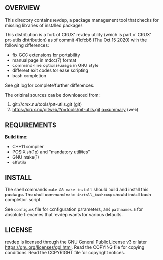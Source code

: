 OVERVIEW
--------
This directory contains revdep, a package management tool that checks
for missing libraries of installed packages.

This distribution is a fork of CRUX' revdep utility (which is part of
CRUX' prt-utils distribution) as of commit 41dfcb6 (Thu Oct 15 2020)
with the following differences:
- fix GCC extensions for portability
- manual page in mdoc(7) format
- command-line options/usage in GNU style
- different exit codes for ease scripting
- bash completion

See git log for complete/further differences.

The original sources can be downloaded from:
1. git://crux.nu/tools/prt-utils.git                        (git)
2. https://crux.nu/gitweb/?p=tools/prt-utils.git;a=summary  (web)


REQUIREMENTS
------------
**Build time**:
- C++11 compiler
- POSIX sh(1p) and "mandatory utilities"
- GNU make(1)
- elfutils


INSTALL
-------
The shell commands `make && make install` should build and install
this package.  The shell command `make install_bashcomp` should
install bash completion script.

See `config.mk` file for configuration parameters, and `pathnames.h`
for absolute filenames that revdep wants for various defaults.


LICENSE
-------
revdep is licensed through the GNU General Public License v3 or later
<https://gnu.org/licenses/gpl.html>.
Read the COPYING file for copying conditions.
Read the COPYRIGHT file for copyright notices.
